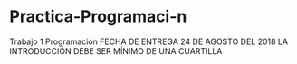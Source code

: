 # Practica-Programaci-n
Trabajo 1 Programación
FECHA DE ENTREGA 24 DE AGOSTO DEL 2018
LA INTRODUCCIÓN DEBE SER MÍNIMO DE UNA CUARTILLA
